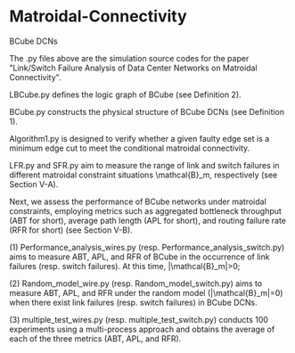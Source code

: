 # Matroidal-Connectivity
BCube DCNs

The .py files above are the simulation source codes for the paper "Link/Switch Failure Analysis of Data Center Networks on Matroidal Connectivity".

LBCube.py defines the logic graph of BCube (see Definition 2). 

BCube.py constructs the physical structure of BCube DCNs (see Definition 1).

Algorithm1.py is designed to verify whether a given faulty edge set is a minimum edge cut to meet the conditional matroidal connectivity.

LFR.py and SFR.py aim to measure the range of link and switch failures in different matroidal constraint situations \mathcal{B}_m, respectively (see Section V-A).

Next, we assess the performance of BCube networks under matroidal constraints, employing metrics such as aggregated bottleneck throughput (ABT for short), average path length (APL for short), and routing failure rate (RFR for short) (see Section V-B). 

(1) Performance_analysis_wires.py (resp. Performance_analysis_switch.py) aims to measure ABT, APL, and RFR of BCube in the occurrence of link failures (resp. switch failures). At this time, |\mathcal{B}_m|>0;

(2) Random_model_wire.py (resp. Random_model_switch.py) aims to measure ABT, APL, and RFR under the random model (|\mathcal{B}_m|=0) when there exist link failures (resp. switch failures) in BCube DCNs.

(3) multiple_test_wires.py (resp. multiple_test_switch.py) conducts 100 experiments using a multi-process approach and obtains the average of each of the three metrics (ABT, APL, and RFR).
